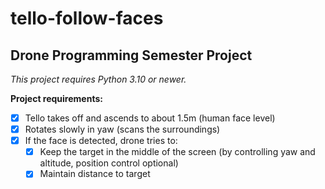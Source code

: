 # tello-follow-faces
## Drone Programming Semester Project

*This project requires Python 3.10 or newer.*

**Project requirements:**
- [x] Tello takes off and ascends to about 1.5m (human face level)
- [x] Rotates slowly in yaw (scans the surroundings)
- [x] If the face is detected, drone tries to:
  - [x]  Keep the target in the middle of the screen (by controlling yaw and altitude, position control optional)
  - [x]  Maintain distance to target 
